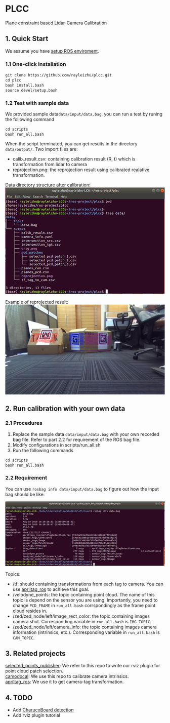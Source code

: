 # PLCC
Plane constraint based Lidar-Camera Calibration

## 1. Quick Start
We assume you have [setup ROS enviroment](http://wiki.ros.org/ROS/Installation).

### 1.1 One-click installation

```
git clone https://github.com/rayleizhu/plcc.git
cd plcc
bash install.bash
source devel/setup.bash
```
### 1.2 Test with sample data
We provided sample data`data/input/data.bag`, you can run a test by runing the following command
```
cd scripts
bash run_all.bash
```
When the script terminated, you can get results in the directory `data/output/`. Two import files are:  
* calib_result.csv: containing calibration result (R, t) which is transformation from lidar to camera
* reprojection.png: the reprojection result using calibrated realative transformation.

Data directory structure after calibration:
![data_dir_tree.png](https://github.com/rayleizhu/plcc/blob/master/assets/data_dir_tree.png "Directory structure")


Example of reprojected result:
![reprojection.png](https://github.com/rayleizhu/plcc/blob/master/data/output/reprojection.png "reprojection result sample")


## 2. Run calibration with your own data

### 2.1 Procedures 
1. Replace the sample data `data/input/data.bag` with your own recorded bag file. Refer to part 2.2 for requirement of the ROS bag file.
2. Modify configurations in scripts/run_all.sh
3. Run the following commands
```
cd scripts
bash run_all.bash
```

### 2.2 Requirement
You can use `rosbag info data/input/data.bag` to figure out how the input bag should be like: 

![data_bag_info.png](https://github.com/rayleizhu/plcc/blob/master/assets/data_bag_info.png "Data bag ino")

Topics:
* /tf: should containing transformations from each tag to camera. You can use [apriltag_ros](https://github.com/AprilRobotics/apriltag_ros) to achieve this goal.  
* /velodyne_points: the topic containing point cloud. The name of this topic is depend on the sensor you are using. Importantly, you need to change `PCD_FRAME` in `run_all.bash` corrspondingly as the frame point cloud resides in.
* /zed/zed_node/left/image_rect_color: the topic containing images camera shot. Corresponding variable in `run_all.bash` is `IMG_TOPIC`.
* /zed/zed_node/left/camera_info: the topic containing images camera information (intrinsics, etc.). Corresponding variable in `run_all.bash` is `CAM_TOPIC`.



## 3. Related projects
[selected_points_publisher](https://github.com/tu-rbo/turbo-ros-pkg): We refer to this repo to write our rviz plugin for point cloud patch selection.  
[camodocal](https://github.com/hengli/camodocal): We use this repo to calibrate camera intrinsics.  
[apriltag_ros](https://github.com/AprilRobotics/apriltag_ros): We use it to get camera-tag transformation.

## 4. TODO
* Add [CharucoBoard detection](https://docs.opencv.org/3.2.0/d0/d3c/classcv_1_1aruco_1_1CharucoBoard.html)  
* Add rviz plugin tutorial
